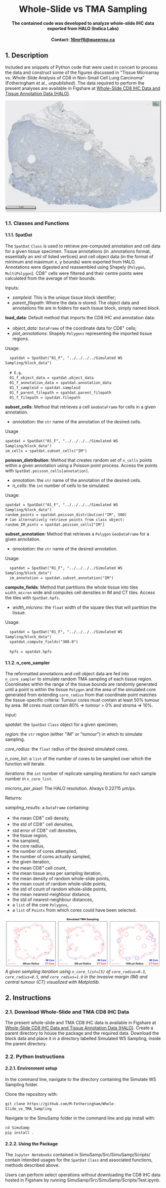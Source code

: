 # <div align="center"> Whole-Slide vs TMA Sampling </div>
#### <div align="center"> The contained code was developed to analyze whole-slide IHC data exported from HALO (Indica Labs) <div>
#### <div align="center">Contact: 16mrf6@queensu.ca</div>
  
  ## 1. Description
Included are snippets of Python code that were used in concert to process the data and construct some of the figures discussed in "Tissue Microarray vs. Whole-Slide Analysis of CD8 in Non-Small Cell Lung Carcinoma" (Fotheringham et al., *unpublished*).
The data required to perform the present analyses are available in Figshare at [Whole-Slide CD8 IHC Data and Tissue Annotation Data (HALO)](https://doi.org/10.6084/m9.figshare.28991807.v2).


![WhaleFig](docs/WhaleSlide.png)

  ### 1.1. Classes and Functions
  #### 1.1.1. SpatDat
The `SpatDat` `Class` is used to retrieve pre-computed annotation and cell data for a given tissue specimen. 
Tissue annotations (in .annotations format, essentially an xml of listed vertices) and cell object data (in the format of minimum and maximum x, y bounds) were exported from HALO. Annotations were digested and reassembled using Shapely (`Polygon`, `MultiPolygon`). CD8<sup>+</sup> cells were filtered and their centre points were calculated from the average of their bounds.
  
  Inputs:
  
  - *sampleid*: This is the unique tissue block identifier;
  - *parent_filepath*: Where the data is stored. The object data and annotations file are in folders for each tissue block, simply named *block*.
  
  **load_data**:
  Default method that imports the CD8 IHC and annotation data:
  
  - *object_data*: `DataFrame` of the coordinate data for CD8<sup>+</sup> cells;
  - *plot_annotations*: Shapely `Polygons` representing the imported tissue regions.

  Usage:

      spatdat = SpatDat("01_F", "../../../../Simulated WS Sampling/block_data")
      
      # E.g.
      01_f_object_data = spatdat.object_data
      01_f_annotation_data = spatdat.annotation_data
      01_f_sampleid = spatdat.sampleid
      01_f_parent_filepath = spatdat.parent_filepath
      01_f_filepath = spatdat.filepath

  **subset_cells**:
  Method that retrieves a cell `GeoDataFrame` for cells in a given annotation.

  - *annotation*: the `str` name of the annotation of the desired cells.

  Usage

    spatdat = SpatDat("01_F", "../../../../Simulated WS Sampling/block_data")
    im_cells = spatdat.subset_cells("IM")

  **poisson_distribution**:
  Method that creates random set of `n_cells` points within a given annotation using a Poisson point process. Access the points with `SpatDat.poisson_cells[annotation]`.

  - *annotation*: the `str` name of the annotation of the desired cells.
  - *n_cells*: the `int` number of cells to be simulated.

  Usage:

    spatdat = SpatDat("01_F", "../../../../Simulated WS Sampling/block_data")
    random_points = spatdat.poisson_distribution("IM", 500)
    # Can alternatively retrieve points from class object:
    random_IM_pints = spatdat.poisson_cells["IM"]

  **subset_annotation**:
  Method that retrieves a `Polygon` `GeoDataFrame` for a given annotation.

  - *annotation*: the `str` name of the desired annotation.

  Usage:

      spatdat = SpatDat("01_F", "../../../../Simulated WS Sampling/block_data")
      im_annotation = spatdat.subset_annotation("IM")

  **compute_fields**:
  Method that partitions the whole tissue into tiles `width_micron` wide and computes cell densities in IM and CT tiles. Access the tiles with `SpatDat.hpfs`.

  - *width_microns*: the `float` width of the square tiles that will partition the tissue.

  Usage:

      spatdat = SpatDat("01_F", "../../../../Simulated WS Sampling/block_data")
      spatdat.compute_fields("300.0")

      hpfs = spatdat.hpfs
  
  #### 1.1.2. n_core_sampler
 The reformatted annotations and cell object data are fed into `n_core_sampler` to simulate random TMA sampling of each tissue region. Coordinates within the range of the tissue bounds are randomly generated until a point is within the tissue `Polygon` and the area of the simulated core generated from extending `core_radius` from that coordinate point matches the tissue-specific criteria:
 Tumour cores must contain at least 50% tumour by area.
 IM cores must contain 80% => tumour > 0% and stroma => 10%.
  
  Input:
  
 *spatdat*: the `SpatDat` `Class` object for a given specimen;
  
  *region*: the `str` region (either "IM" or "tumour") in which to simulate sampling.
  
 *core_radius*: the `float` radius of the desired simulated cores.

 *n_core_list*: a `list` of the number of cores to be sampled over which the function will iterate.

 *iterations*: the `int` number of replicate sampling iterations for each sample number in `n_core_list`.
  
  *microns_per_pixel*: The HALO resolution. Always 0.22715 µm/px.
 
  Returns:
 
  *sampling_results*: a `DataFrame` containing:
  
  - the mean CD8<sup>+</sup> cell density,
  - the std of CD8<sup>+</sup> cell densities,
  - std error of CD8<sup>+</sup> cell densities,
  - the tissue region,
  - the sampleid,
  - the core radius,
  - the number of cores attempted,
  - the number of cores actually sampled,
  - the given iteration,
  - the mean CD8<sup>+</sup> cell count,
  - the mean tissue area per sampling iteration,
  - the mean density of random whole-slide points,
  - the mean count of random whole-slide points,
  - the std of count of random whole-slide points,
  - the mean nearest-neighbour distance,
  - the std of nearest-neighbour distances,
  - a `list` of the core `Polygons`,
  - a `list` of `Points` from which cores could have been selected.
  
  
  
![WhaleFig](docs/sampling_example_horizontal_white.png)
*A given sampling iteration using `n_core_list=[5]` of `core_radius=0.3`, `core_radius=0.5`, and `core_radius=1.0` in the invasive margin (IM) and central tumour (CT) visualized with Matplotlib.*

  
## 2. Instructions
### 2.1. Download Whole-Slide and TMA CD8 IHC Data

The present whole-slide and TMA CD8 IHC data is available in Figshare at [Whole-Slide CD8 IHC Data and Tissue Annotation Data (HALO)](https://doi.org/10.6084/m9.figshare.28991807.v2). Create a parent directory to house the package and the required data. Download the block data and place it in a directory labelled Simulated WS Sampling, inside the parent directory.

### 2.2. Python Instructions
#### 2.2.1. Environment setup

In the command line, navigate to the directory containing the Simulate WS Sampling folder. 

Clone the repository with:

    git clone https://github.com/M-Fotheringham/Whole-Slide_vs_TMA_Sampling

Navigate to the SimuSamp folder in the command line and pip install with:

    cd SimuSamp
    pip install .

#### 2.2.2. Using the Package

The `Jupyter Notebooks` contained in SimuSamp/Src/SimuSamp/Scripts/ contain intended usages for the `SpatDat` `Class` and associated functions, methods described above.

Users can perform select operations without downloading the CD8 IHC data hosted in Figshare by running SimuSamp/Src/SimuSamp/Scripts/Test.ipynb.


